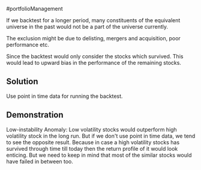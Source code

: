 #portfolioManagement 

If we backtest for a longer period, many constituents of the equivalent universe in the past would not be a part of the universe currently. 

The exclusion might be due to delisting, mergers and acquisition, poor performance etc. 

Since the backtest would only consider the stocks which survived. 
This would lead to upward bias in the performance of the remaining stocks. 

## Solution 
Use point in time data for running the backtest. 


## Demonstration
Low-instability Anomaly: Low volatility stocks would outperform high volatility stock in the long run. 
But if we don't use point in time data, we tend to see the opposite result. Because in case a high volatility stocks has survived through time till today then the return profile of it would look enticing. But we need to keep in mind that most of the similar stocks would have failed in between too. 

